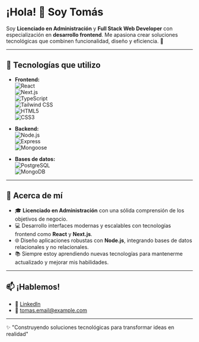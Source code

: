 # ¡Hola! 👋 Soy Tomás  

Soy **Licenciado en Administración** y **Full Stack Web Developer** con especialización en **desarrollo frontend**. Me apasiona crear soluciones tecnológicas que combinen funcionalidad, diseño y eficiencia. 🚀  

---

## 🚀 Tecnologías que utilizo  
- **Frontend:**  
  ![React](https://img.shields.io/badge/-React-61DAFB?logo=react&logoColor=white&style=flat)  
  ![Next.js](https://img.shields.io/badge/-Next.js-000000?logo=next.js&logoColor=white&style=flat)  
  ![TypeScript](https://img.shields.io/badge/-TypeScript-3178C6?logo=typescript&logoColor=white&style=flat)  
  ![Tailwind CSS](https://img.shields.io/badge/-Tailwind%20CSS-06B6D4?logo=tailwindcss&logoColor=white&style=flat)  
  ![HTML5](https://img.shields.io/badge/-HTML5-E34F26?logo=html5&logoColor=white&style=flat)  
  ![CSS3](https://img.shields.io/badge/-CSS3-1572B6?logo=css3&logoColor=white&style=flat)  

- **Backend:**  
  ![Node.js](https://img.shields.io/badge/-Node.js-339933?logo=node.js&logoColor=white&style=flat)  
  ![Express](https://img.shields.io/badge/-Express-000000?logo=express&logoColor=white&style=flat)  
  ![Mongoose](https://img.shields.io/badge/-Mongoose-880000?logo=mongoose&logoColor=white&style=flat)  

- **Bases de datos:**  
  ![PostgreSQL](https://img.shields.io/badge/-PostgreSQL-336791?logo=postgresql&logoColor=white&style=flat)  
  ![MongoDB](https://img.shields.io/badge/-MongoDB-47A248?logo=mongodb&logoColor=white&style=flat)  

---

## 🌟 Acerca de mí  
- 🎓 **Licenciado en Administración** con una sólida comprensión de los objetivos de negocio.  
- 💻 Desarrollo interfaces modernas y escalables con tecnologías frontend como **React** y **Next.js**.  
- 🌐 Diseño aplicaciones robustas con **Node.js**, integrando bases de datos relacionales y no relacionales.  
- 📚 Siempre estoy aprendiendo nuevas tecnologías para mantenerme actualizado y mejorar mis habilidades.  

---

## 📫 ¡Hablemos!  
- 💼 [LinkedIn](https://www.linkedin.com/)  
- 📧 tomas.email@example.com  

---

✨ "Construyendo soluciones tecnológicas para transformar ideas en realidad"  
